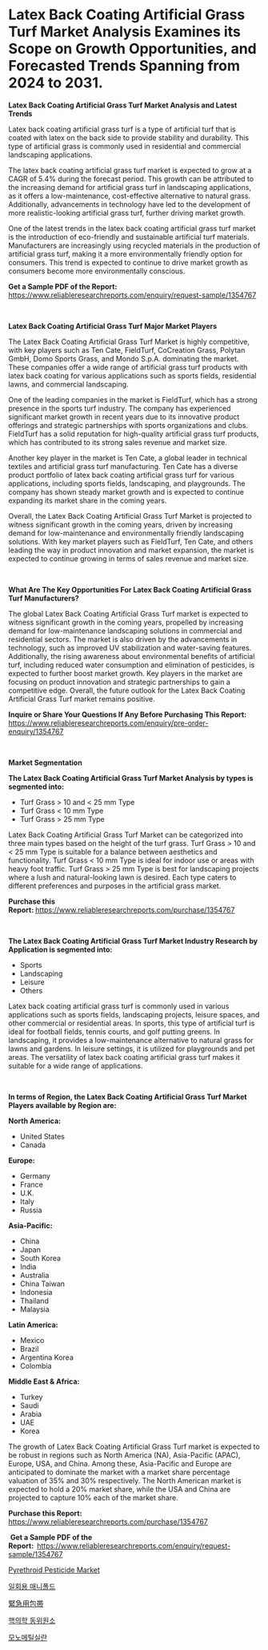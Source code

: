 <p><h1>Latex Back Coating Artificial Grass Turf Market Analysis Examines its Scope on Growth Opportunities, and Forecasted Trends Spanning from 2024 to 2031.</h1></p><p><strong>Latex Back Coating Artificial Grass Turf Market Analysis and Latest Trends</strong></p>
<p><p>Latex back coating artificial grass turf is a type of artificial turf that is coated with latex on the back side to provide stability and durability. This type of artificial grass is commonly used in residential and commercial landscaping applications.</p><p>The latex back coating artificial grass turf market is expected to grow at a CAGR of 5.4% during the forecast period. This growth can be attributed to the increasing demand for artificial grass turf in landscaping applications, as it offers a low-maintenance, cost-effective alternative to natural grass. Additionally, advancements in technology have led to the development of more realistic-looking artificial grass turf, further driving market growth.</p><p>One of the latest trends in the latex back coating artificial grass turf market is the introduction of eco-friendly and sustainable artificial turf materials. Manufacturers are increasingly using recycled materials in the production of artificial grass turf, making it a more environmentally friendly option for consumers. This trend is expected to continue to drive market growth as consumers become more environmentally conscious.</p></p>
<p><strong>Get a Sample PDF of the Report:&nbsp;</strong> <a href="https://www.reliableresearchreports.com/enquiry/request-sample/1354767">https://www.reliableresearchreports.com/enquiry/request-sample/1354767</a></p>
<p>&nbsp;</p>
<p><strong>Latex Back Coating Artificial Grass Turf Major Market Players</strong></p>
<p><p>The Latex Back Coating Artificial Grass Turf Market is highly competitive, with key players such as Ten Cate, FieldTurf, CoCreation Grass, Polytan GmbH, Domo Sports Grass, and Mondo S.p.A. dominating the market. These companies offer a wide range of artificial grass turf products with latex back coating for various applications such as sports fields, residential lawns, and commercial landscaping.</p><p>One of the leading companies in the market is FieldTurf, which has a strong presence in the sports turf industry. The company has experienced significant market growth in recent years due to its innovative product offerings and strategic partnerships with sports organizations and clubs. FieldTurf has a solid reputation for high-quality artificial grass turf products, which has contributed to its strong sales revenue and market size.</p><p>Another key player in the market is Ten Cate, a global leader in technical textiles and artificial grass turf manufacturing. Ten Cate has a diverse product portfolio of latex back coating artificial grass turf for various applications, including sports fields, landscaping, and playgrounds. The company has shown steady market growth and is expected to continue expanding its market share in the coming years.</p><p>Overall, the Latex Back Coating Artificial Grass Turf Market is projected to witness significant growth in the coming years, driven by increasing demand for low-maintenance and environmentally friendly landscaping solutions. With key market players such as FieldTurf, Ten Cate, and others leading the way in product innovation and market expansion, the market is expected to continue growing in terms of sales revenue and market size.</p></p>
<p>&nbsp;</p>
<p><strong>What Are The Key Opportunities For Latex Back Coating Artificial Grass Turf Manufacturers?</strong></p>
<p><p>The global Latex Back Coating Artificial Grass Turf market is expected to witness significant growth in the coming years, propelled by increasing demand for low-maintenance landscaping solutions in commercial and residential sectors. The market is also driven by the advancements in technology, such as improved UV stabilization and water-saving features. Additionally, the rising awareness about environmental benefits of artificial turf, including reduced water consumption and elimination of pesticides, is expected to further boost market growth. Key players in the market are focusing on product innovation and strategic partnerships to gain a competitive edge. Overall, the future outlook for the Latex Back Coating Artificial Grass Turf market remains positive.</p></p>
<p><strong>Inquire or Share Your Questions If Any Before Purchasing This Report:</strong> <a href="https://www.reliableresearchreports.com/enquiry/pre-order-enquiry/1354767">https://www.reliableresearchreports.com/enquiry/pre-order-enquiry/1354767</a></p>
<p>&nbsp;</p>
<p><strong>Market Segmentation</strong></p>
<p><strong>The Latex Back Coating Artificial Grass Turf Market Analysis by types is segmented into:</strong></p>
<p><ul><li>Turf Grass > 10 and < 25 mm Type</li><li>Turf Grass < 10 mm Type</li><li>Turf Grass > 25 mm Type</li></ul></p>
<p><p>Latex Back Coating Artificial Grass Turf Market can be categorized into three main types based on the height of the turf grass. Turf Grass > 10 and < 25 mm Type is suitable for a balance between aesthetics and functionality. Turf Grass < 10 mm Type is ideal for indoor use or areas with heavy foot traffic. Turf Grass > 25 mm Type is best for landscaping projects where a lush and natural-looking lawn is desired. Each type caters to different preferences and purposes in the artificial grass market.</p></p>
<p><strong>Purchase this Report:&nbsp;</strong><a href="https://www.reliableresearchreports.com/purchase/1354767">https://www.reliableresearchreports.com/purchase/1354767</a></p>
<p>&nbsp;</p>
<p><strong>The Latex Back Coating Artificial Grass Turf Market Industry Research by Application is segmented into:</strong></p>
<p><ul><li>Sports</li><li>Landscaping</li><li>Leisure</li><li>Others</li></ul></p>
<p><p>Latex back coating artificial grass turf is commonly used in various applications such as sports fields, landscaping projects, leisure spaces, and other commercial or residential areas. In sports, this type of artificial turf is ideal for football fields, tennis courts, and golf putting greens. In landscaping, it provides a low-maintenance alternative to natural grass for lawns and gardens. In leisure settings, it is utilized for playgrounds and pet areas. The versatility of latex back coating artificial grass turf makes it suitable for a wide range of applications.</p></p>
<p>&nbsp;</p>
<p><strong>In terms of Region, the Latex Back Coating Artificial Grass Turf Market Players available by Region are:</strong></p>
<p>
    <p> <strong> North America: </strong>
        <ul>
            <li>United States</li>
            <li>Canada</li>
        </ul>
        </p> 
    <p> <strong> Europe: </strong>
        <ul>
            <li>Germany</li>
            <li>France</li>
            <li>U.K.</li>
            <li>Italy</li>
            <li>Russia</li>
        </ul>
        </p> 
    <p> <strong> Asia-Pacific: </strong>
        <ul>
            <li>China</li>
            <li>Japan</li>
            <li>South Korea</li>
            <li>India</li>
            <li>Australia</li>
            <li>China Taiwan</li>
            <li>Indonesia</li>
            <li>Thailand</li>
            <li>Malaysia</li>
        </ul>
        </p> 
    <p> <strong> Latin America: </strong>
        <ul>
            <li>Mexico</li>
            <li>Brazil</li>
            <li>Argentina Korea</li>
            <li>Colombia</li>
        </ul>
        </p> 
    <p> <strong> Middle East & Africa: </strong>
        <ul>
            <li>Turkey</li>
            <li>Saudi</li>
            <li>Arabia</li>
            <li>UAE</li>
            <li>Korea</li>
        </ul>
    </p>
    </p>
<p><p>The growth of Latex Back Coating Artificial Grass Turf market is expected to be robust in regions such as North America (NA), Asia-Pacific (APAC), Europe, USA, and China. Among these, Asia-Pacific and Europe are anticipated to dominate the market with a market share percentage valuation of 35% and 30% respectively. The North American market is expected to hold a 20% market share, while the USA and China are projected to capture 10% each of the market share.</p></p>
<p><strong>Purchase this Report: </strong><a href="https://www.reliableresearchreports.com/purchase/1354767">https://www.reliableresearchreports.com/purchase/1354767</a></p>
<p>&nbsp;<strong>Get a Sample PDF of the Report:&nbsp;&nbsp;</strong><a href="https://www.reliableresearchreports.com/enquiry/request-sample/1354767">https://www.reliableresearchreports.com/enquiry/request-sample/1354767</a></p>
<p><strong></strong></p>
<p><p><a href="https://issuu.com/reportprime-2/docs/pyrethroid-pesticide-market-size-2030.pptx">Pyrethroid Pesticide Market</a></p><p><a href="https://github.com/PercyHagernes9778/Market-Research-Report-List-1/blob/main/43707307550.md">일회용 매니폴드</a></p><p><a href="https://medium.com/@lewisbechtelar1964/%E7%B7%8A%E6%80%A5%E3%83%90%E3%83%B3%E3%83%86%E3%82%99%E3%83%BC%E3%82%B7%E3%82%99%E5%B8%82%E5%A0%B4%E8%A6%8F%E6%A8%A1-cagr-%E5%8B%95%E5%90%912024-2030-f7eb4ec92fa2">緊急用包帯</a></p><p><a href="https://medium.com/@giovanileannon/%ED%95%B5%EC%9D%98%ED%95%99-%EC%95%84%EC%9D%B4%EC%86%8C%ED%86%A0%ED%94%84-%EC%8B%9C%EC%9E%A5-%EC%9C%A0%ED%98%95-%EC%9D%91%EC%9A%A9-%EB%B0%8F-%EC%A7%80%EB%A6%AC%EC%97%90-%EB%8C%80%ED%95%9C-%ED%8F%AC%EA%B4%84%EC%A0%81-%ED%8F%89%EA%B0%80-ad96baf5abf2">핵의학 동위원소</a></p><p><a href="https://medium.com/@pepo3k/%EB%AA%A8%EB%85%B8%EB%A9%94%ED%8B%B8%EC%8B%A4%EB%9E%80-%EC%8B%9C%EC%9E%A5-%EC%8B%9C%EC%9E%A5-cagr-%EC%8B%9C%EC%9E%A5-%EB%8F%99%ED%96%A5-%EB%B0%8F-%EC%84%B1%EC%9E%A5-%EC%A0%84%EB%9E%B5%EC%97%90-%EB%8C%80%ED%95%9C-%ED%86%B5%EC%B0%B0%EB%A0%A5-c690205b29d4">모노메틸실란</a></p></p>